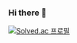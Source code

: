### Hi there 👋

[![Solved.ac
프로필](http://mazassumnida.wtf/api/pastel/generate_badge?boj=omjin7n)](https://solved.ac/omjin7n)
<!--
**omjinLTS/omjinLTS** is a ✨ _special_ ✨ repository because its `README.md` (this file) appears on your GitHub profile.

Here are some ideas to get you started:

- 🔭 I’m currently working on ...
- 🌱 I’m currently learning ...
- 👯 I’m looking to collaborate on ...
- 🤔 I’m looking for help with ...
- 💬 Ask me about ...
- 📫 How to reach me: ...
- 😄 Pronouns: ...
- ⚡ Fun fact: ...
-->
